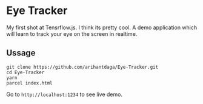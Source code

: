 # Eye Tracker
My first shot at Tensrflow.js. I think its pretty cool. 
A demo application which will learn to track your eye on the screen in realtime. 

## Ussage
```
git clone https://github.com/arihantdaga/Eye-Tracker.git
cd Eye-Tracker
yarn
parcel index.html
```
Go to `http://localhost:1234` to see live demo. 
